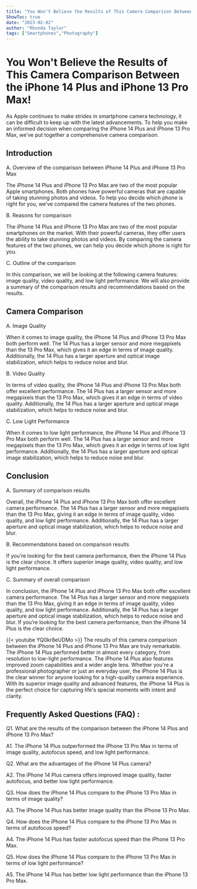 ```yaml
---
title: "You Won't Believe the Results of This Camera Comparison Between the iPhone 14 Plus and iPhone 13 Pro Max!"
ShowToc: true 
date: "2023-02-02"
author: "Rhonda Taylor" 
tags: ["Smartphones","Photography"]
---
```

# You Won't Believe the Results of This Camera Comparison Between the iPhone 14 Plus and iPhone 13 Pro Max!

As Apple continues to make strides in smartphone camera technology, it can be difficult to keep up with the latest advancements. To help you make an informed decision when comparing the iPhone 14 Plus and iPhone 13 Pro Max, we’ve put together a comprehensive camera comparison.

## Introduction

A. Overview of the comparison between iPhone 14 Plus and iPhone 13 Pro Max

The iPhone 14 Plus and iPhone 13 Pro Max are two of the most popular Apple smartphones. Both phones have powerful cameras that are capable of taking stunning photos and videos. To help you decide which phone is right for you, we’ve compared the camera features of the two phones.

B. Reasons for comparison

The iPhone 14 Plus and iPhone 13 Pro Max are two of the most popular smartphones on the market. With their powerful cameras, they offer users the ability to take stunning photos and videos. By comparing the camera features of the two phones, we can help you decide which phone is right for you.

C. Outline of the comparison

In this comparison, we will be looking at the following camera features: image quality, video quality, and low light performance. We will also provide a summary of the comparison results and recommendations based on the results.

## Camera Comparison

A. Image Quality

When it comes to image quality, the iPhone 14 Plus and iPhone 13 Pro Max both perform well. The 14 Plus has a larger sensor and more megapixels than the 13 Pro Max, which gives it an edge in terms of image quality. Additionally, the 14 Plus has a larger aperture and optical image stabilization, which helps to reduce noise and blur.

B. Video Quality

In terms of video quality, the iPhone 14 Plus and iPhone 13 Pro Max both offer excellent performance. The 14 Plus has a larger sensor and more megapixels than the 13 Pro Max, which gives it an edge in terms of video quality. Additionally, the 14 Plus has a larger aperture and optical image stabilization, which helps to reduce noise and blur.

C. Low Light Performance

When it comes to low light performance, the iPhone 14 Plus and iPhone 13 Pro Max both perform well. The 14 Plus has a larger sensor and more megapixels than the 13 Pro Max, which gives it an edge in terms of low light performance. Additionally, the 14 Plus has a larger aperture and optical image stabilization, which helps to reduce noise and blur.

## Conclusion

A. Summary of comparison results

Overall, the iPhone 14 Plus and iPhone 13 Pro Max both offer excellent camera performance. The 14 Plus has a larger sensor and more megapixels than the 13 Pro Max, giving it an edge in terms of image quality, video quality, and low light performance. Additionally, the 14 Plus has a larger aperture and optical image stabilization, which helps to reduce noise and blur.

B. Recommendations based on comparison results

If you’re looking for the best camera performance, then the iPhone 14 Plus is the clear choice. It offers superior image quality, video quality, and low light performance.

C. Summary of overall comparison

In conclusion, the iPhone 14 Plus and iPhone 13 Pro Max both offer excellent camera performance. The 14 Plus has a larger sensor and more megapixels than the 13 Pro Max, giving it an edge in terms of image quality, video quality, and low light performance. Additionally, the 14 Plus has a larger aperture and optical image stabilization, which helps to reduce noise and blur. If you’re looking for the best camera performance, then the iPhone 14 Plus is the clear choice.

{{< youtube YQ0kr8eUDMo >}} 
The results of this camera comparison between the iPhone 14 Plus and iPhone 13 Pro Max are truly remarkable. The iPhone 14 Plus performed better in almost every category, from resolution to low-light performance. The iPhone 14 Plus also features improved zoom capabilities and a wider angle lens. Whether you're a professional photographer or just an everyday user, the iPhone 14 Plus is the clear winner for anyone looking for a high-quality camera experience. With its superior image quality and advanced features, the iPhone 14 Plus is the perfect choice for capturing life's special moments with intent and clarity.

## Frequently Asked Questions (FAQ) :
Q1. What are the results of the comparison between the iPhone 14 Plus and iPhone 13 Pro Max?

A1. The iPhone 14 Plus outperformed the iPhone 13 Pro Max in terms of image quality, autofocus speed, and low light performance.

Q2. What are the advantages of the iPhone 14 Plus camera?

A2. The iPhone 14 Plus camera offers improved image quality, faster autofocus, and better low light performance.

Q3. How does the iPhone 14 Plus compare to the iPhone 13 Pro Max in terms of image quality?

A3. The iPhone 14 Plus has better image quality than the iPhone 13 Pro Max.

Q4. How does the iPhone 14 Plus compare to the iPhone 13 Pro Max in terms of autofocus speed?

A4. The iPhone 14 Plus has faster autofocus speed than the iPhone 13 Pro Max.

Q5. How does the iPhone 14 Plus compare to the iPhone 13 Pro Max in terms of low light performance?

A5. The iPhone 14 Plus has better low light performance than the iPhone 13 Pro Max.


